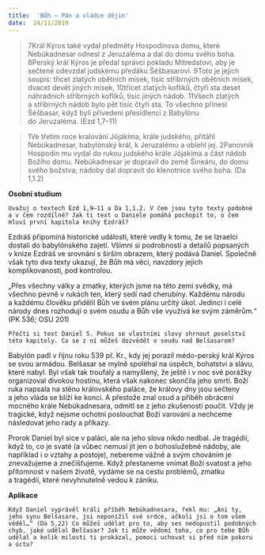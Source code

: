 ```yaml
---
title:  'Bůh – Pán a vládce dějin'
date:  24/11/2019
---
```


> <p></p>
> 7Král Kýros také vydal předměty Hospodinova domu, které Nebúkadnesar odnesl z Jeruzaléma a dal do domu svého boha. 8Perský král Kýros je předal správci pokladu Mitredatovi, aby je sečtené odevzdal judskému předáku Šéšbasarovi. 9Toto je jejich soupis: třicet zlatých obětních misek, tisíc stříbrných obětních misek, dvacet devět jiných misek, 10třicet zlatých koflíků, čtyři sta deset náhradních stříbrných koflíků, tisíc jiných nádob. 11Všech zlatých a stříbrných nádob bylo pět tisíc čtyři sta. To všechno přinesl Šéšbasar, když byli přivedeni přesídlenci z Babylónu do Jeruzaléma. (Ezd 1,7–11)

> <p></p>
> 1Ve třetím roce kralování Jójakíma, krále judského, přitáhl Nebúkadnesar, babylónský král, k Jeruzalému a oblehl jej. 2Panovník Hospodin mu vydal do rukou judského krále Jójakíma a část nádob Božího domu. Nebúkadnesar je dopravil do země Šineáru, do domu svého božstva; nádoby dal dopravit do klenotnice svého boha. (Da 1,1.2)

**Osobní studium**

`Uvažuj o textech Ezd 1,9–11 a Da 1,1.2. V čem jsou tyto texty podobné a v čem rozdílné? Jak ti text u Daniele pomáhá pochopit to, o čem mluví první kapitola knihy Ezdráš?`

Ezdráš připomíná historické události, které vedly k tomu, že se Izraelci dostali do babylónského zajetí. Všimni si podrobností a detailů popsaných v knize Ezdráš ve srovnání s širším obrazem, který podává Daniel. Společně však tyto dva texty ukazují, že Bůh má věci, navzdory jejich komplikovanosti, pod kontrolou.

„Přes všechny války a zmatky, kterých jsme na této zemi svědky, má všechno pevně v rukách ten, který sedí nad cherubíny. Každému národu a každému člověku přidělil Bůh ve svém plánu určitý úkol. Jedinci i celé národy dnes rozhodují o svém osudu a Bůh vše využívá ke svým záměrům.“ (PK 536; OSU 201)

`Přečti si text Daniel 5. Pokus se vlastními slovy shrnout poselství této kapitoly. Co se z ní můžeš dozvědět o soudu nad Belšasarem?`

Babylón padl v říjnu roku 539 př. Kr., kdy jej porazil médo-perský král Kýros se svou armádou. Belšasar se mylně spoléhal na úspěch, bohatství a slávu, které nabyl. Byl však tak troufalý a namyšlený, že ještě i v noc své porážky organizoval divokou hostinu, která však nakonec skončila jeho smrtí. Boží ruka napsala na stěnu královského paláce, že královy dny jsou sečteny a jeho vláda se blíží ke konci. A přestože znal osud a příběh obrácení mocného krále Nebúkadnesara, odmítl se z jeho zkušenosti poučit. Vždy je tragické, když nejsme ochotni poslouchat Boží varování a nechceme následovat jeho rady a příkazy.

Prorok Daniel byl sice v paláci, ale na jeho slova nikdo nedbal. Je tragédií, když to, co je svaté (a vůbec nemusí jít jen o bohoslužebné nádoby, ale například i o vztahy a postoje), nebereme vážně a svým chováním je znevažujeme a znečišťujeme. Když přestaneme vnímat Boží svatost a jeho přítomnost v našem životě, vydáme se na cestu problémů, zmatku a tragédií, které nevyhnutelně vedou k zániku.

**Aplikace**

`Když Daniel vyprávěl králi příběh Nebúkadnesara, řekl mu: „Ani ty, jeho synu Belšasare, jsi neponížil své srdce, ačkoli jsi o tom všem věděl…“ (Da 5,22) Co můžeš udělat pro to, aby ses nedopustil podobných chyb, jaké udělal Belšasar? Jak ti může vědomí toho, co pro tebe Bůh udělal a kolik milosti ti prokázal, pomoci uchovat si před ním pokoru a úctu?`